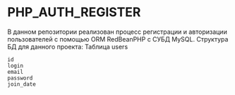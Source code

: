 # PHP_AUTH_REGISTER

В данном репозитории реализован процесс регистрации и авторизации пользователей с помощью ORM RedBeanPHP с СУБД MySQL.
Структура БД для данного проекта:
Таблица users
```
id
login
email
password
join_date
```
